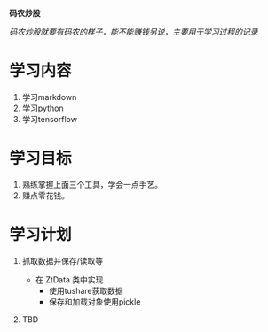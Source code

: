 **码农炒股**

*码农炒股就要有码农的样子，能不能赚钱另说，主要用于学习过程的记录*


# 学习内容
1. 学习markdown
2. 学习python
3. 学习tensorflow

# 学习目标
1. 熟练掌握上面三个工具，学会一点手艺。
2. 赚点零花钱。


# 学习计划
1. 抓取数据并保存/读取等
   * 在 ZtData 类中实现
       * 使用tushare获取数据
       * 保存和加载对象使用pickle

2. TBD

